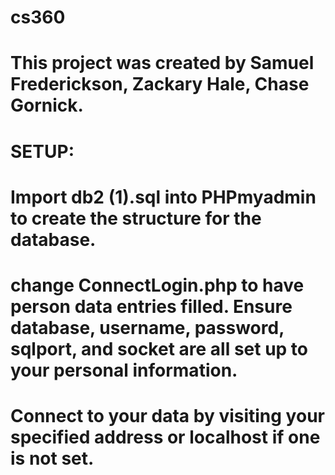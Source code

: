 # cs360
# This project was created by Samuel Frederickson, Zackary Hale, Chase Gornick.
#
# SETUP:
# Import db2 (1).sql into PHPmyadmin to create the structure for the database.
# change ConnectLogin.php to have person data entries filled. Ensure database, username, password, sqlport, and socket are all set up to your personal information.

# Connect to your data by visiting your specified address or localhost if one is not set.

